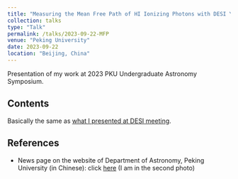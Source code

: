 ```yaml
---
title: "Measuring the Mean Free Path of HI Ionizing Photons with DESI Y1 Quasars"
collection: talks
type: "Talk"
permalink: /talks/2023-09-22-MFP
venue: "Peking University"
date: 2023-09-22
location: "Beijing, China"
---
```


Presentation of my work at 2023 PKU Undergraduate Astronomy Symposium.

## Contents

Basically the same as [what I presented at DESI meeting](https://anninggao.github.io/talks/2024-07-11-MFP).

## References

- News page on the website of Department of Astronomy, Peking University (in Chinese): click [here](https://astro.pku.edu.cn/info/1056/2064.htm) (I am in the second photo)
